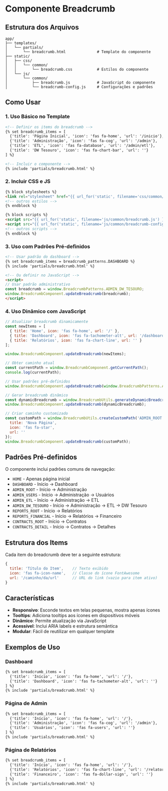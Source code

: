 # Componente Breadcrumb

## Estrutura dos Arquivos

```
app/
├── templates/
│   └── partials/
│       └── breadcrumb.html              # Template do componente
├── static/
│   ├── css/
│   │   └── common/
│   │       └── breadcrumb.css           # Estilos do componente
│   └── js/
│       └── common/
│           ├── breadcrumb.js            # JavaScript do componente
│           └── breadcrumb-config.js     # Configurações e padrões
```

## Como Usar

### 1. Uso Básico no Template

```html
<!-- Definir os items do breadcrumb -->
{% set breadcrumb_items = [
  {'title': 'Página Inicial', 'icon': 'fas fa-home', 'url': '/inicio'},
  {'title': 'Administração', 'icon': 'fas fa-cog', 'url': '/admin'},
  {'title': 'ETL', 'icon': 'fas fa-database', 'url': '/admin/etl'},
  {'title': 'DW Tesouro', 'icon': 'fas fa-chart-bar', 'url': ''}
] %}

<!-- Incluir o componente -->
{% include 'partials/breadcrumb.html' %}
```

### 2. Incluir CSS e JS

```html
{% block stylesheets %}
<link rel="stylesheet" href="{{ url_for('static', filename='css/common/breadcrumb.css') }}">
<!-- outros estilos -->
{% endblock %}

{% block scripts %}
<script src="{{ url_for('static', filename='js/common/breadcrumb.js') }}"></script>
<script src="{{ url_for('static', filename='js/common/breadcrumb-config.js') }}"></script>
<!-- outros scripts -->
{% endblock %}
```

### 3. Uso com Padrões Pré-definidos

```html
<!-- Usar padrão do dashboard -->
{% set breadcrumb_items = breadcrumb_patterns.DASHBOARD %}
{% include 'partials/breadcrumb.html' %}

<!-- Ou definir no JavaScript -->
<script>
// Usar padrão administrativo
const breadcrumb = window.BreadcrumbPatterns.ADMIN_DW_TESOURO;
window.BreadcrumbComponent.updateBreadcrumb(breadcrumb);
</script>
```

### 4. Uso Dinâmico com JavaScript

```javascript
// Atualizar breadcrumb dinamicamente
const newItems = [
  { title: 'Home', icon: 'fas fa-home', url: '/' },
  { title: 'Dashboard', icon: 'fas fa-tachometer-alt', url: '/dashboard' },
  { title: 'Relatórios', icon: 'fas fa-chart-line', url: '' }
];

window.BreadcrumbComponent.updateBreadcrumb(newItems);

// Obter caminho atual
const currentPath = window.BreadcrumbComponent.getCurrentPath();
console.log(currentPath);

// Usar padrões pré-definidos
window.BreadcrumbComponent.updateBreadcrumb(window.BreadcrumbPatterns.ADMIN_DW_TESOURO);

// Gerar breadcrumb dinâmico
const dynamicBreadcrumb = window.BreadcrumbUtils.generateDynamicBreadcrumb('admin', 'etl', 'DW Tesouro');
window.BreadcrumbComponent.updateBreadcrumb(dynamicBreadcrumb);

// Criar caminho customizado
const customPath = window.BreadcrumbUtils.createCustomPath('ADMIN_ROOT', {
  title: 'Nova Página',
  icon: 'fas fa-star',
  url: ''
});
window.BreadcrumbComponent.updateBreadcrumb(customPath);
```

## Padrões Pré-definidos

O componente inclui padrões comuns de navegação:

- `HOME` - Apenas página inicial
- `DASHBOARD` - Início → Dashboard
- `ADMIN_ROOT` - Início → Administração
- `ADMIN_USERS` - Início → Administração → Usuários
- `ADMIN_ETL` - Início → Administração → ETL
- `ADMIN_DW_TESOURO` - Início → Administração → ETL → DW Tesouro
- `REPORTS_ROOT` - Início → Relatórios
- `REPORTS_FINANCIAL` - Início → Relatórios → Financeiro
- `CONTRACTS_ROOT` - Início → Contratos
- `CONTRACTS_DETAIL` - Início → Contratos → Detalhes

## Estrutura dos Items

Cada item do breadcrumb deve ter a seguinte estrutura:

```javascript
{
  title: 'Título do Item',    // Texto exibido
  icon: 'fas fa-icon-name',   // Classe do ícone FontAwesome
  url: '/caminho/da/url'      // URL do link (vazio para item ativo)
}
```

## Características

- **Responsivo**: Esconde textos em telas pequenas, mostra apenas ícones
- **Tooltips**: Adiciona tooltips aos ícones em dispositivos móveis
- **Dinâmico**: Permite atualização via JavaScript
- **Acessível**: Inclui ARIA labels e estrutura semântica
- **Modular**: Fácil de reutilizar em qualquer template

## Exemplos de Uso

### Dashboard
```html
{% set breadcrumb_items = [
  {'title': 'Início', 'icon': 'fas fa-home', 'url': '/'},
  {'title': 'Dashboard', 'icon': 'fas fa-tachometer-alt', 'url': ''}
] %}
{% include 'partials/breadcrumb.html' %}
```

### Página de Admin
```html
{% set breadcrumb_items = [
  {'title': 'Início', 'icon': 'fas fa-home', 'url': '/'},
  {'title': 'Administração', 'icon': 'fas fa-cog', 'url': '/admin'},
  {'title': 'Usuários', 'icon': 'fas fa-users', 'url': ''}
] %}
{% include 'partials/breadcrumb.html' %}
```

### Página de Relatórios
```html
{% set breadcrumb_items = [
  {'title': 'Início', 'icon': 'fas fa-home', 'url': '/'},
  {'title': 'Relatórios', 'icon': 'fas fa-chart-line', 'url': '/relatorios'},
  {'title': 'Financeiro', 'icon': 'fas fa-dollar-sign', 'url': ''}
] %}
{% include 'partials/breadcrumb.html' %}
```

